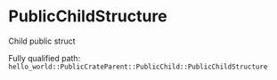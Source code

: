 # PublicChildStructure

Child public struct


Fully qualified path: `hello_world::PublicCrateParent::PublicChild::PublicChildStructure`

